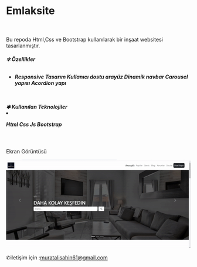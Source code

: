 
# Emlaksite
  <br> <br>
Bu repoda Html,Css ve Bootstrap kullanılarak bir inşaat websitesi tasarlanmıştır.
<h5>
✲ Özellikler
  <br> <br>
  <ul>
   <li>
Responsive Tasarım
Kullanıcı dostu arayüz
Dinamik navbar
Carousel yapısı
Acordion yapı
</li>
  </ul>
    <br> <br>
✱ Kullanılan Teknolojiler
  <li>
    
Html
Css
Js
Bootstrap

</li>
</h5><br> <br>
Ekran Görüntüsü


![alt text](Emlak-gif-3.gif)


✆iletişim için :muratalisahin61@gmail.com
